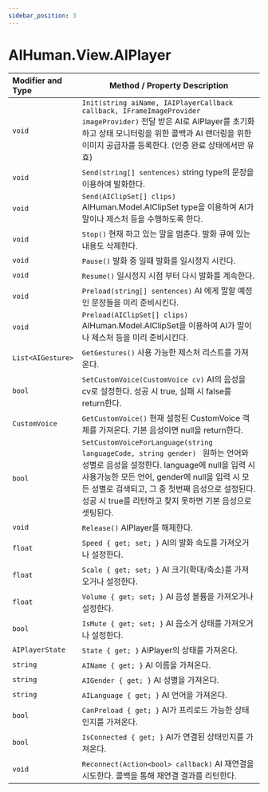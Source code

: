 ```yaml
---
sidebar_position: 3
---
```


# AIHuman.View.AIPlayer

| Modifier and Type                    | Method / Property Description                                |
| :----------------------------------- | ------------------------------------------------------------ |
| `void`                               | `Init(string aiName, IAIPlayerCallback callback, IFrameImageProvider imageProvider)`  전달 받은 AI로 AIPlayer를 초기화하고 상태 모니터링을 위한 콜백과 AI 랜더링을 위한 이미지 공급자를 등록한다. (인증 완료 상태에서만 유효) |
| `void`                               | `Send(string[] sentences)` string type의 문장을 이용하여 발화한다. |
| `void`                               | `Send(AIClipSet[] clips)` AIHuman.Model.AIClipSet type을 이용하여 AI가 말이나 제스처 등을 수행하도록 한다. |
| `void`                               | `Stop()` 현재 하고 있는 말을 멈춘다. 발화 큐에 있는 내용도 삭제한다. |
| `void`                               | `Pause()` 발화 중 일때 발화를 일시정지 시킨다.                                 |
| `void`                               | `Resume()` 일시정지 시점 부터 다시 발화를 계속한다.  |
| `void`                               | `Preload(string[] sentences)` AI 에게 말할 예정인 문장들을 미리 준비시킨다. |
| `void`                               | `Preload(AIClipSet[] clips)` AIHuman.Model.AIClipSet을 이용하여 AI가 말이나 제스처 등을 미리 준비시킨다. |
| `List<AIGesture>`                    | `GetGestures()` 사용 가능한 제스처 리스트를 가져온다. |
| `bool`                               | `SetCustomVoice(CustomVoice cv)` AI의 음성을 cv로 설정한다. 성공 시 true, 실패 시 false를 return한다.|
| `CustomVoice`                        | `GetCustomVoice()` 현재 설정된 CustomVoice 객체를 가져온다. 기본 음성이면 null을 return한다. |
| `bool`                        | `SetCustomVoiceForLanguage(string languageCode, string gender) ` 원하는 언어와 성별로 음성을 설정한다. language에 null을 입력 시 사용가능한 모든 언어, gender에 null을 입력 시 모든 성별로 검색되고, 그 중 첫번째 음성으로 설정된다. 성공 시 true를 리턴하고 찾지 못하면 기본 음성으로 셋팅된다. |
| `void`                               | `Release()` AIPlayer를 해제한다.                |
| `float`                              | `Speed { get; set; }` AI의 발화 속도를 가져오거나 설정한다.       |
| `float`                              | `Scale { get; set; }` AI 크기(확대/축소)를 가져오거나 설정한다.             |
| `float`                              | `Volume { get; set; }` AI 음성 볼륨을 가져오거나 설정한다.             |
| `bool`                               | `IsMute { get; set; }` AI 음소거 상태를 가져오거나 설정한다.             |
| `AIPlayerState`                       | `State { get; }` AIPlayer의 상태를 가져온다.             |
| `string`                             | `AIName { get; }` AI 이름을 가져온다.                           |
| `string`                             | `AIGender { get; }` AI 성별을 가져온다.                        |
| `string`                             | `AILanguage { get; }` AI 언어을 가져온다.                        |
| `bool`                             | `CanPreload { get; }` AI가 프리로드 가능한 상태인지를 가져온다.                      |
| `bool`                             | `IsConnected { get; }` AI가 연결된 상태인지를 가져온다.                      |
| `void`                        | `Reconnect(Action<bool> callback)` AI 재연결을 시도한다. 콜백을 통해 재연결 결과를 리턴한다. |